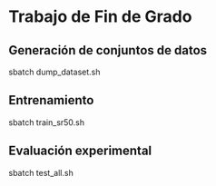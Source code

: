 # Trabajo de Fin de Grado

## Generación de conjuntos de datos

sbatch dump_dataset.sh
    
## Entrenamiento

sbatch train_sr50.sh

## Evaluación experimental

sbatch test_all.sh

